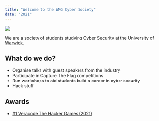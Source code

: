 ```yaml
---
title: "Welcome to the WMG Cyber Society"
date: "2021"
---
```


![](https://images.unsplash.com/photo-1485217988980-11786ced9454?ixlib=rb-1.2.1&ixid=MXwxMjA3fDB8MHxwaG90by1wYWdlfHx8fGVufDB8fHw%3D&auto=format&fit=crop&w=1050&q=80)

We are a society of students studying Cyber Security at the [University of Warwick](https://warwick.ac.uk/).

## What do we do?

- Organise talks with guest speakers from the industry
- Participate in Capture The Flag competitions
- Run workshops to aid students build a career in cyber security
- Hack stuff

## Awards

- [#1 Veracode The Hacker Games (2021)](https://www.veracode.com/press-release/university-warwick-wins-veracodes-first-ever-hacker-games)
